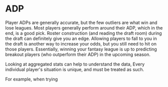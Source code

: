 # ADP

Player ADPs are generally accurate, but the few outliers are what win and lose leagues.
Most players generally perform around their ADP, which in the end, is a good pick. 
Roster construction (and reading the draft room) during the draft can definitely give you an edge.
Allowing players to fall to you in the draft is another way to increase your odds, but you still need to hit on those players.
Essentially, winning your fantasy league is up to predicting breakout players (who outperform their ADP) in the upcoming season.

Looking at aggregated stats can help to understand the data, 
Every individual player's situation is unique, and must be treated as such.

For example, when trying